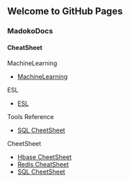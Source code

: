 ## Welcome to GitHub Pages

### MadokoDocs

#### CheatSheet

MachineLearning
- [MachineLearning](/docs/MachineLearning/out/MachineLearning.html)

ESL
- [ESL](/docs/ESL/out/ESL.html)

Tools Reference
- [SQL CheetSheet](/docs/Graphviz使用教程.md)

CheetSheet
- [Hbase CheetSheet](/docs/MadokoDocs/CheatSheet/Hbase_CheatSheet.pdf)
- [Redis CheatSheet](/docs/MadokoDocs/CheatSheet/Redis_CheatSheet.html)
- [SQL CheetSheet](/docs/MadokoDocs/CheatSheet/SQL_CheatSheet.html)
